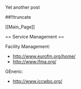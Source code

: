 Yet another post

[meta:author]: <> (Jonas Colmsjo)
[meta:title]: <> (Standardavtal.md)
[meta:date]: <> (2012-01-01)
[meta:nested:key]: <> (Metadata value)

##!!truncate


[[Main_Page]]


== Service Management ==

Facility Management:
* http://www.eurofm.org/home/
* http://www.ifma.org/


GEneric:
* http://www.iccwbo.org/
